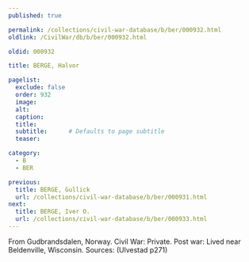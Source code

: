 ```yaml
---
published: true

permalink: /collections/civil-war-database/b/ber/000932.html
oldlink: /CivilWar/db/b/ber/000932.html

oldid: 000932

title: BERGE, Halvor

pagelist:
  exclude: false
  order: 932
  image: 
  alt:
  caption:
  title:
  subtitle:      # Defaults to page subtitle
  teaser:

category: 
  - B 
  - BER

previous:
  title: BERGE, Gullick
  url: /collections/civil-war-database/b/ber/000931.html  
next:
  title: BERGE, Iver O.
  url: /collections/civil-war-database/b/ber/000933.html   
---
```

From Gudbrandsdalen, Norway. Civil War: Private. Post war: Lived near Beldenville, Wisconsin. Sources: (Ulvestad p271)